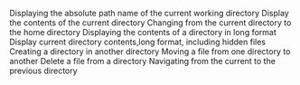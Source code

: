 Displaying the absolute path name of the current working directory
Display the contents of the current directory
Changing from the current directory to the home directory
Displaying the contents of a directory in long format
Display current directory contents,long format, including hidden files
Creating a directory in another directory
Moving a file from one directory to another
Delete a file from a directory
Navigating from the current to the previous directory
